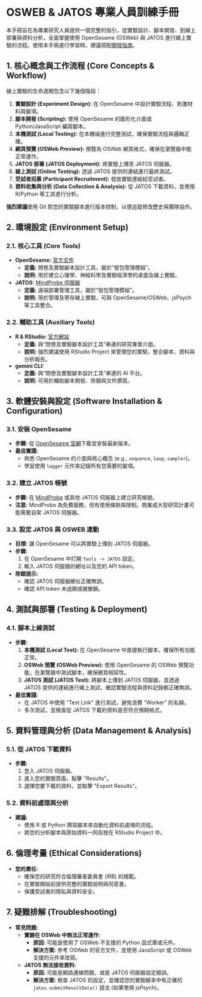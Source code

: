 # OSWEB & JATOS 專業人員訓練手冊

本手冊旨在為專業研究人員提供一個完整的指引，從實驗設計、腳本開發、到線上部署與資料分析，全面掌握使用 OpenSesame (OSWeb) 與 JATOS 進行線上實驗的流程。使用本手冊進行學習時，建議搭配[開發指南](https://scgeeker.github.io/Online_EXP/VibeJATOS.html)。

## 1. 核心概念與工作流程 (Core Concepts & Workflow)

線上實驗的生命週期包含以下幾個階段：

1.  **實驗設計 (Experiment Design):** 在 OpenSesame 中設計實驗流程、刺激材料與變項。
2.  **腳本開發 (Scripting):** 使用 OpenSesame 的圖形化介面或 Python/JavaScript 編寫腳本。
3.  **本機測試 (Local Testing):** 在本機端進行完整測試，確保實驗流程與邏輯正確。
4.  **網頁預覽 (OSWeb Preview):** 預覽為 OSWeb 網頁格式，確保在瀏覽器中能正常運作。
5.  **JATOS 部署 (JATOS Deployment):** 將實驗上傳至 JATOS 伺服器。
6.  **線上測試 (Online Testing):** 透過 JATOS 提供的連結進行最終測試。
7.  **受試者招募 (Participant Recruitment):** 發放實驗連結給受試者。
8.  **資料收集與分析 (Data Collection & Analysis):** 從 JATOS 下載資料，並使用 R/Python 等工具進行分析。

**強烈建議**使用 Git 對您的實驗腳本進行版本控制，以便追蹤修改歷史與團隊協作。

## 2. 環境設定 (Environment Setup)

### 2.1. 核心工具 (Core Tools)

- **OpenSesame:** [官方文件](https://osdoc.cogsci.nl/)
    - **定義:** 問卷及實驗腳本設計工具，屬於“發包管理模組”。
    - **說明:** 用於建立心理學、神經科學及實驗經濟學的桌面及線上實驗。
- **JATOS:** [MindProbe 伺服器](https://mindprobe.eu/)
    - **定義:** 遠端部署管理工具，屬於“發包管理模組”。
    - **說明:** 用於管理及寄存線上實驗，可與 OpenSesame/OSWeb、jsPsych 等工具整合。

### 2.2. 輔助工具 (Auxiliary Tools)

- **R & RStudio:** [官方網站](https://www.r-project.org/)
    - **定義:** 與“問卷及實驗腳本設計工具”串連的研究專案介面。
    - **說明:** 強烈建議使用 RStudio Project 來管理您的實驗，整合腳本、資料與分析報告。
- **gemini CLI:**
    - **定義:** 與“問卷及實驗腳本設計工具”串連的 AI 平台。
    - **說明:** 可用於輔助腳本開發、除錯與文件撰寫。

## 3. 軟體安裝與設定 (Software Installation & Configuration)

### 3.1. 安裝 OpenSesame

- **步驟:** 從 [OpenSesame 官網](https://osdoc.cogsci.nl/4.1/download/)下載並安裝最新版本。
- **最佳實踐:**
    - 熟悉 OpenSesame 的介面與核心概念 (e.g., `sequence`, `loop`, `sampler`)。
    - 學習使用 `logger` 元件來記錄所有您需要的變項。

### 3.2. 建立 JATOS 帳號

- **步驟:** 在 [MindProbe](https://mindprobe.eu/) 或其他 JATOS 伺服器上建立研究帳號。
- **注意:** MindProbe 為免費服務，但有使用條款與限制。商業或大型研究計畫可能需要自架 JATOS 伺服器。

### 3.3. 設定 JATOS 與 OSWEB 連動

- **目標:** 讓 OpenSesame 可以將實驗上傳到 JATOS 伺服器。
- **步驟:**
    1. 在 OpenSesame 中打開 `Tools -> JATOS` 設定。
    2. 輸入 JATOS 伺服器的網址以及您的 API token。
- **除錯提示:**
    - 確認 JATOS 伺服器網址正確無誤。
    - 確認 API token 未過期或被撤銷。

## 4. 測試與部署 (Testing & Deployment)

### 4.1. 腳本上線測試

- **步驟:**
    1. **本機測試 (Local Test):** 在 OpenSesame 中直接執行腳本，確保所有功能正常。
    2. **OSWeb 預覽 (OSWeb Preview):** 使用 OpenSesame 的 OSWeb 預覽功能，在瀏覽器中測試腳本，確保網頁相容性。
    3. **JATOS 測試 (JATOS Test):** 將腳本上傳到 JATOS 伺服器，並透過 JATOS 提供的連結進行線上測試，確認實驗流程與資料記錄都正確無誤。
- **最佳實踐:**
    - 在 JATOS 中使用 "Test Link" 進行測試，避免浪費 "Worker" 的名額。
    - 多次測試，並檢查從 JATOS 下載的資料是否符合預期格式。

## 5. 資料管理與分析 (Data Management & Analysis)

### 5.1. 從 JATOS 下載資料

- **步驟:**
    1. 登入 JATOS 伺服器。
    2. 進入您的實驗頁面，點擊 "Results"。
    3. 選擇您要下載的資料，並點擊 "Export Results"。

### 5.2. 資料前處理與分析

- **建議:**
    - 使用 R 或 Python 撰寫腳本來自動化資料前處理的流程。
    - 將您的分析腳本與原始資料一同存放在 RStudio Project 中。

## 6. 倫理考量 (Ethical Considerations)

- **您的責任:**
    - 確保您的研究符合倫理審查委員會 (IRB) 的規範。
    - 在實驗開始前提供完整的實驗說明與同意書。
    - 保護受試者的隱私與資料安全。

## 7. 疑難排解 (Troubleshooting)

- **常見問題:**
    - **實驗在 OSWeb 中無法正常運作:**
        - **原因:** 可能是使用了 OSWeb 不支援的 Python 函式庫或元件。
        - **解決方案:** 參考 OSWeb 的官方文件，並使用 JavaScript 或 OSWeb 支援的元件來改寫。
    - **JATOS 無法接收資料:**
        - **原因:** 可能是網路連線問題，或是 JATOS 伺服器設定錯誤。
        - **解決方案:** 檢查 JATOS 的設定，並確認您的實驗腳本中有正確的 `jatos.submitResultData()` 語法 (如果使用 jsPsych)。
